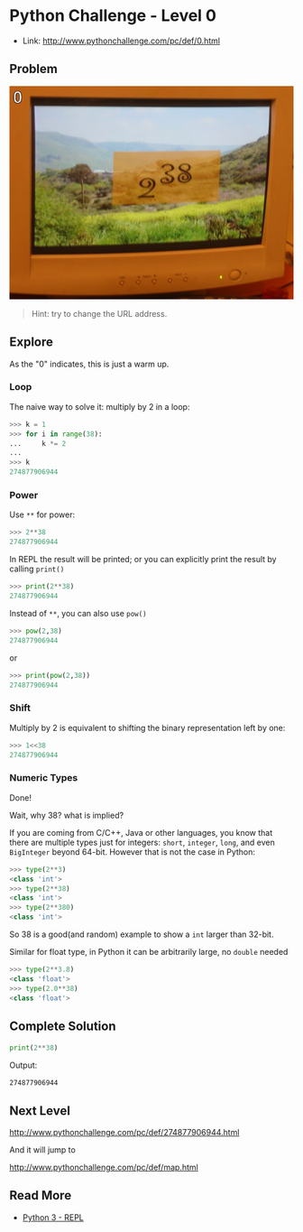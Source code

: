 # Python Challenge - Level 0

- Link: http://www.pythonchallenge.com/pc/def/0.html

## Problem



![](images/calc.jpg)

> Hint: try to change the URL address.

## Explore

As the "0" indicates, this is just a warm up. 

### Loop

The naive way to solve it: multiply by 2 in a loop:

```python
>>> k = 1
>>> for i in range(38):
...     k *= 2
... 
>>> k
274877906944
```

### Power

Use ``**`` for power:

```python
>>> 2**38
274877906944
```

In REPL the result will be printed; or you can explicitly print the result by calling ``print()``

```python
>>> print(2**38)
274877906944
```

Instead of ``**``, you can also use ``pow()``

```python
>>> pow(2,38)
274877906944
```
or

```python
>>> print(pow(2,38))
274877906944
```

### Shift

Multiply by 2 is equivalent to shifting the binary representation left by one:

```python
>>> 1<<38
274877906944
```

### Numeric Types

Done!

Wait, why 38? what is implied?

If you are coming from C/C++, Java or other languages, you know that there are multiple types just for integers: ``short``, ``integer``, ``long``, and even ``BigInteger`` beyond 64-bit. However that is not the case in Python:

```python
>>> type(2**3)
<class 'int'>
>>> type(2**38)
<class 'int'>
>>> type(2**380)
<class 'int'>
```

So 38 is a good(and random) example to show a ``int`` larger than 32-bit.

Similar for float type, in Python it can be arbitrarily large, no ``double`` needed

```python
>>> type(2**3.8)
<class 'float'>
>>> type(2.0**38)
<class 'float'>
```

## Complete Solution

```python
print(2**38)
```

Output:

```
274877906944
```

## Next Level
 
http://www.pythonchallenge.com/pc/def/274877906944.html

And it will jump to 

http://www.pythonchallenge.com/pc/def/map.html

## Read More

- [Python 3 - REPL](http://www.hackingnote.com/en/python/repl/)